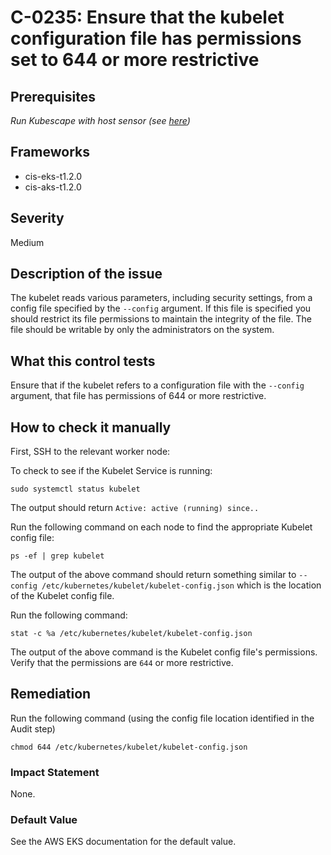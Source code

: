 # C-0235: Ensure that the kubelet configuration file has permissions set to 644 or more restrictive

## Prerequisites
 *Run Kubescape with host sensor (see [here](https://hub.armo.cloud/docs/host-sensor))*
 
## Frameworks
* cis-eks-t1.2.0
* cis-aks-t1.2.0
 
## Severity
Medium

## Description of the issue
The kubelet reads various parameters, including security settings, from a config file specified by the `--config` argument. If this file is specified you should restrict its file permissions to maintain the integrity of the file. The file should be writable by only the administrators on the system.
 
## What this control tests 
Ensure that if the kubelet refers to a configuration file with the `--config` argument, that file has permissions of 644 or more restrictive.
 
## How to check it manually 
First, SSH to the relevant worker node:

 To check to see if the Kubelet Service is running:

 
```
sudo systemctl status kubelet

```
 The output should return `Active: active (running) since..`

 Run the following command on each node to find the appropriate Kubelet config file:

 
```
ps -ef | grep kubelet

```
 The output of the above command should return something similar to `--config /etc/kubernetes/kubelet/kubelet-config.json` which is the location of the Kubelet config file.

 Run the following command:

 
```
stat -c %a /etc/kubernetes/kubelet/kubelet-config.json

```
 The output of the above command is the Kubelet config file's permissions. Verify that the permissions are `644` or more restrictive.
 
## Remediation
Run the following command (using the config file location identified in the Audit step)

 
```
chmod 644 /etc/kubernetes/kubelet/kubelet-config.json

```
 
### Impact Statement
None.
 
### Default Value
See the AWS EKS documentation for the default value.
 
